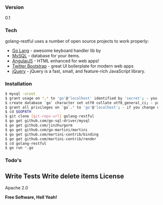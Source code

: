 ### Version
0.1

### Tech

golang-restful uses a number of open source projects to work properly:

* [Go Lang] - awesome keyboard handler lib by
* [MySQL] - database for your items.
* [AngularJS] - HTML enhanced for web apps!
* [Twitter Bootstrap] - great UI boilerplate for modern web apps
* [jQuery] - jQuery is a fast, small, and feature-rich JavaScript library.

### Installation

```sh
$ mysql -uroot
$ grant usage on *.* to 'go'@'localhost' identified by 'secret'; - you can change username and password
$ create database `go` character set utf8 collate utf8_general_ci; - you can change database name
$ grant all privileges on `go`.* to 'go'@'localhost'; - if you change username or database name, you need change here
$ cd $GOPATH
$ git clone [git-repo-url] golang-restful
$ go get github.com/go-sql-driver/mysql
$ go get github.com/jinzhu/gorm
$ go get github.com/go-martini/martini
$ go get github.com/martini-contrib/binding
$ go get github.com/martini-contrib/render
$ cd golang-restful
$ go run *.go
```

### Todo's

Write Tests
Write delete items
License
----

Apache 2.0

**Free Software, Hell Yeah!**

[marked]:https://github.com/chjj/marked
[Twitter Bootstrap]:http://twitter.github.com/bootstrap/
[jQuery]:http://jquery.com
[AngularJS]:http://angularjs.org
[Go Lang]:https://golang.org/
[MySQL]:https://www.mysql.com/
